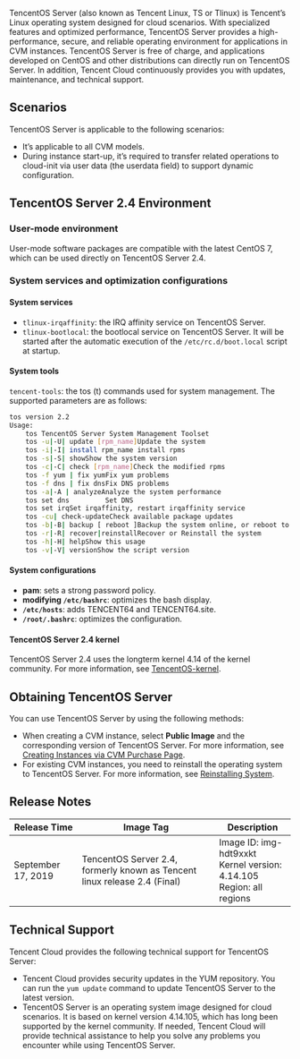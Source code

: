 TencentOS Server (also known as Tencent Linux, TS or Tlinux) is Tencent’s Linux operating system designed for cloud scenarios. With specialized features and optimized performance, TencentOS Server provides a high-performance, secure, and reliable operating environment for applications in CVM instances. TencentOS Server is free of charge, and applications developed on CentOS and other distributions can directly run on TencentOS Server. In addition, Tencent Cloud continuously provides you with updates, maintenance, and technical support.

## Scenarios

TencentOS Server is applicable to the following scenarios:

- It’s applicable to all CVM models.
- During instance start-up, it’s required to transfer related operations to cloud-init via user data (the userdata field) to support dynamic configuration.

## TencentOS Server 2.4 Environment

### User-mode environment

User-mode software packages are compatible with the latest CentOS 7, which can be used directly on TencentOS Server 2.4.

### System services and optimization configurations

#### System services

- `tlinux-irqaffinity`: the IRQ affinity service on TencentOS Server.
- `tlinux-bootlocal`: the bootlocal service on TencentOS Server. It will be started after the automatic execution of the `/etc/rc.d/boot.local` script at startup.

#### System tools

`tencent-tools`: the tos (t) commands used for system management. The supported parameters are as follows:

```bash
tos version 2.2
Usage:
	tos TencentOS Server System Management Toolset
	tos -u|-U| update [rpm_name]Update the system 
	tos -i|-I| install rpm_name	install rpms
	tos -s|-S| showShow the system version
	tos -c|-C| check [rpm_name]Check the modified rpms
	tos -f yum | fix yumFix yum problems
	tos -f dns | fix dnsFix DNS problems
	tos -a|-A | analyzeAnalyze the system performance 
	tos set dns			Set DNS
	tos set irqSet irqaffinity, restart irqaffinity service
	tos -cu| check-updateCheck available package updates
	tos -b|-B| backup [ reboot ]Backup the system online, or reboot to backup 
	tos -r|-R| recover|reinstallRecover or Reinstall the system
	tos -h|-H| helpShow this usage
	tos -v|-V| versionShow the script version
```

#### System configurations

- **pam**: sets a strong password policy.
- **modifying `/etc/bashrc`**: optimizes the bash display.
- **`/etc/hosts`**: adds TENCENT64 and TENCENT64.site.
- **`/root/.bashrc`**: optimizes the configuration.

#### TencentOS Server 2.4 kernel

TencentOS Server 2.4 uses the longterm kernel 4.14 of the kernel community. For more information, see [TencentOS-kernel](https://github.com/Tencent/TencentOS-kernel).


## Obtaining TencentOS Server

You can use TencentOS Server by using the following methods:

- When creating a CVM instance, select **Public Image** and the corresponding version of TencentOS Server.
  For more information, see [Creating Instances via CVM Purchase Page](https://intl.cloud.tencent.com/document/product/213/4855).
- For existing CVM instances, you need to reinstall the operating system to TencentOS Server.
  For more information, see [Reinstalling System](https://intl.cloud.tencent.com/document/product/213/4933).

## Release Notes

| Release Time      | Image Tag                                                    | Description                                                  |
| ------------- | ------------------------------------------------------------ | ------------------------------------------------------------ |
| September 17, 2019 | TencentOS Server 2.4, formerly known as Tencent linux release 2.4 (Final) | Image ID: img-hdt9xxkt<br>Kernel version: 4.14.105<br>Region: all regions |


## Technical Support

Tencent Cloud provides the following technical support for TencentOS Server:

- Tencent Cloud provides security updates in the YUM repository. You can run the `yum update` command to update TencentOS Server to the latest version.
- TencentOS Server is an operating system image designed for cloud scenarios. It is based on kernel version 4.14.105, which has long been supported by the kernel community. If needed, Tencent Cloud will provide technical assistance to help you solve any problems you encounter while using TencentOS Server.
